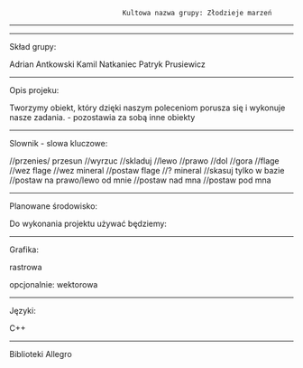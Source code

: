 	                            Kultowa nazwa grupy: Złodzieje marzeń
*******************************************************************
********************************************************************
Skład grupy:

Adrian Antkowski
Kamil Natkaniec
Patryk Prusiewicz
*******************************************************************
Opis projeku:

Tworzymy obiekt, który dzięki naszym poleceniom porusza się i wykonuje nasze zadania. - pozostawia za sobą inne obiekty
*******************************************************************
Slownik - slowa kluczowe:

//przenies/ przesun
//wyrzuc
//skladuj
//lewo
//prawo
//dol
//gora
//flage
//wez flage
//wez mineral
//postaw flage
//? mineral
//skasuj tylko w bazie
//postaw na prawo/lewo od mnie
//postaw nad mna
//postaw pod mna
*******************************************************************
Planowane środowisko:

Do wykonania projektu używać będziemy:
*******************************************************************
Grafika:

rastrowa

opcjonalnie: wektorowa
********************************************************************
Języki:


C++

********************************************************************
Biblioteki Allegro
